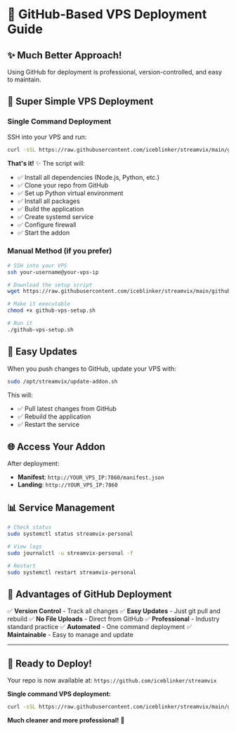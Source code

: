 # 🚀 GitHub-Based VPS Deployment Guide

## ✨ **Much Better Approach!** 

Using GitHub for deployment is professional, version-controlled, and easy to maintain.

## 🎯 **Super Simple VPS Deployment**

### **Single Command Deployment**

SSH into your VPS and run:

```bash
curl -sSL https://raw.githubusercontent.com/iceblinker/streamvix/main/github-vps-setup.sh | bash
```

**That's it!** ✨ The script will:
- ✅ Install all dependencies (Node.js, Python, etc.)
- ✅ Clone your repo from GitHub
- ✅ Set up Python virtual environment  
- ✅ Install all packages
- ✅ Build the application
- ✅ Create systemd service
- ✅ Configure firewall
- ✅ Start the addon

### **Manual Method (if you prefer)**

```bash
# SSH into your VPS
ssh your-username@your-vps-ip

# Download the setup script
wget https://raw.githubusercontent.com/iceblinker/streamvix/main/github-vps-setup.sh

# Make it executable
chmod +x github-vps-setup.sh

# Run it
./github-vps-setup.sh
```

## 🔄 **Easy Updates**

When you push changes to GitHub, update your VPS with:

```bash
sudo /opt/streamvix/update-addon.sh
```

This will:
- ✅ Pull latest changes from GitHub
- ✅ Rebuild the application
- ✅ Restart the service

## 🌐 **Access Your Addon**

After deployment:
- **Manifest**: `http://YOUR_VPS_IP:7860/manifest.json`
- **Landing**: `http://YOUR_VPS_IP:7860`

## 📊 **Service Management**

```bash
# Check status
sudo systemctl status streamvix-personal

# View logs
sudo journalctl -u streamvix-personal -f

# Restart
sudo systemctl restart streamvix-personal
```

## 🎊 **Advantages of GitHub Deployment**

✅ **Version Control** - Track all changes
✅ **Easy Updates** - Just git pull and rebuild
✅ **No File Uploads** - Direct from GitHub
✅ **Professional** - Industry standard practice
✅ **Automated** - One command deployment
✅ **Maintainable** - Easy to manage and update

---

## 🚀 **Ready to Deploy!**

Your repo is now available at: `https://github.com/iceblinker/streamvix`

**Single command VPS deployment:** 
```bash
curl -sSL https://raw.githubusercontent.com/iceblinker/streamvix/main/github-vps-setup.sh | bash
```

**Much cleaner and more professional!** 🎯